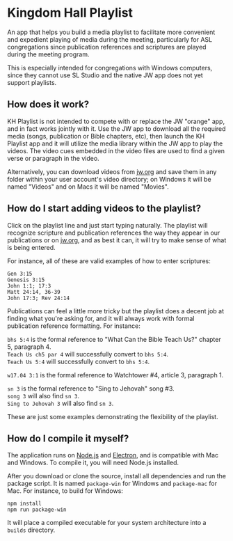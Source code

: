# Kingdom Hall Playlist #

An app that helps you build a media playlist to facilitate more convenient and expedient playing of media during the meeting, particularly for ASL congregations since publication references and scriptures are played during the meeting program.

This is especially intended for congregations with Windows computers, since they cannot use SL Studio and the native JW app does not yet support playlists. 

## How does it work? ##

KH Playlist is not intended to compete with or replace the JW "orange" app, and in fact works jointly with it. Use the JW app to download all the required media (songs, publication or Bible chapters, etc), then launch the KH Playlist app and it will utilize the media library within the JW app to play the videos. The video cues embedded in the video files are used to find a given verse or paragraph in the video.

Alternatively, you can download videos from [jw.org](https://www.jw.org/ase/publications) and save them in any folder within your user account's video directory; on Windows it will be named "Videos" and on Macs it will be named "Movies".

## How do I start adding videos to the playlist? ##

Click on the playlist line and just start typing naturally. The playlist will recognize scripture and publication references the way they appear in our publications or on [jw.org](https://jw.org), and as best it can, it will try to make sense of what is being entered.

For instance, all of these are valid examples of how to enter scriptures:

`Gen 3:15`  
`Genesis 3:15`  
`John 1:1; 17:3`  
`Matt 24:14, 36-39`  
`John 17:3; Rev 24:14`

Publications can feel a little more tricky but the playlist does a decent job at finding what you're asking for, and it will always work with formal publication reference formatting. For instance: 

`bhs 5:4` is the formal reference to "What Can the Bible Teach Us?" chapter 5, paragraph 4.  
`Teach Us ch5 par 4` will successfully convert to `bhs 5:4`.  
`Teach Us 5:4` will successfully convert to `bhs 5:4`. 

`w17.04 3:1` is the formal reference to Watchtower #4, article 3, paragraph 1. 

`sn 3` is the formal reference to "Sing to Jehovah" song #3.  
`song 3` will also find `sn 3`.  
`Sing to Jehovah 3` will also find `sn 3`. 

These are just some examples demonstrating the flexibility of the playlist.

## How do I compile it myself? ##

The application runs on [Node.js](https://nodejs.org) and [Electron](https://electronjs.org), and is compatible with Mac and Windows. To compile it, you will need Node.js installed.

After you download or clone the source, install all dependencies and run the package script. It is named `package-win` for Windows and `package-mac` for Mac. For instance, to build for Windows:

```
npm install
npm run package-win
```

It will place a compiled executable for your system architecture into a `builds` directory. 
